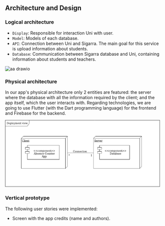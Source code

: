 ## Architecture and Design


### Logical architecture

- `Display`: Responsible for interaction Uni with user.
- `Model`: Models of each database.
- `API`: Connection between Uni and Sigarra. The main goal for this service is upload information about students.
- `Database`: Communication between Sigarra database and Uni, containing information about students and teachers.

![aa drawio](https://user-images.githubusercontent.com/72892065/162307299-8668a01f-3662-49d6-a930-b346f15dadfd.png)

### Physical architecture

In our app's physical architecture only 2 entities are featured: the server where the database with all the information required by the client; and the app itself, which the user interacts with.
Regarding technologies, we are going to use Flutter (with the Dart programming language) for the frontend and Firebase for the backend.

![Deployment View](../images/deployment_view.png)

### Vertical prototype

The following user stories were implemented:

- Screen with the app credits (name and authors).